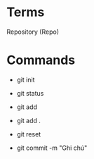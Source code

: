 # Terms

Repository (Repo)
<!-- Thư mục của dự án -->

# Commands

<!-- Làm dự án chở thành 1 git -->
- git init
<!-- Cho thấy được trạng thái của dự án -->
- git status
<!-- Cho phép chuẩn bị lưu lại thời điểm hiện tại của dự án -->
- git add
<!-- Chuẩn bị lưu tất cả folder -->
- git add . 
<!-- Lấy ra for chuẩn bị lưu -->
- git reset
<!-- Chính thức lưu, ghi lại chi tiết đã lưu -->
- git commit -m "Ghi chú"